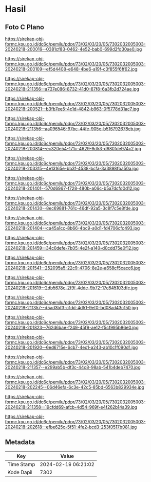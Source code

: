 # Hasil

## Foto C Plano

https://sirekap-obj-formc.kpu.go.id/dc6c/pemilu/pdpr/73/02/03/20/05/7302032005003-20240218-200016--0381cf83-0462-4e52-bab0-699d2fd30ae0.jpg

https://sirekap-obj-formc.kpu.go.id/dc6c/pemilu/pdpr/73/02/03/20/05/7302032005003-20240218-200109--ef5d4408-e648-4be6-a19f-c3f855f6ff62.jpg

https://sirekap-obj-formc.kpu.go.id/dc6c/pemilu/pdpr/73/02/03/20/05/7302032005003-20240218-211356--a737e086-8732-41d0-87f8-6a3fb2d724ae.jpg

https://sirekap-obj-formc.kpu.go.id/dc6c/pemilu/pdpr/73/02/03/20/05/7302032005003-20240218-200521--b3fb7ee5-4c1d-4842-b963-0f5778d31ac7.jpg

https://sirekap-obj-formc.kpu.go.id/dc6c/pemilu/pdpr/73/02/03/20/05/7302032005003-20240218-211356--aa096546-97bc-44fe-905e-b516792678eb.jpg

https://sirekap-obj-formc.kpu.go.id/dc6c/pemilu/pdpr/73/02/03/20/05/7302032005003-20240218-200814--ec320e54-171c-4629-9d53-d980fde974c2.jpg

https://sirekap-obj-formc.kpu.go.id/dc6c/pemilu/pdpr/73/02/03/20/05/7302032005003-20240218-203315--4e13165e-bb3f-4538-bcfa-3a3898fba50a.jpg

https://sirekap-obj-formc.kpu.go.id/dc6c/pemilu/pdpr/73/02/03/20/05/7302032005003-20240218-201401--570d6967-f728-480b-a06c-b5a7dcfd0d12.jpg

https://sirekap-obj-formc.kpu.go.id/dc6c/pemilu/pdpr/73/02/03/20/05/7302032005003-20240218-201430--8ec69881-761c-46df-92a5-3c8f7c5e8fde.jpg

https://sirekap-obj-formc.kpu.go.id/dc6c/pemilu/pdpr/73/02/03/20/05/7302032005003-20240218-201404--ca45a1cc-8b66-4bc9-a0d1-fd4706cfc493.jpg

https://sirekap-obj-formc.kpu.go.id/dc6c/pemilu/pdpr/73/02/03/20/05/7302032005003-20240218-201459--34c0defe-7b05-4e2f-a140-d0cdd75e0f12.jpg

https://sirekap-obj-formc.kpu.go.id/dc6c/pemilu/pdpr/73/02/03/20/05/7302032005003-20240218-201541--252095a5-22c9-4706-8e2e-a658cf5cacc6.jpg

https://sirekap-obj-formc.kpu.go.id/dc6c/pemilu/pdpr/73/02/03/20/05/7302032005003-20240218-201619--2db5678c-2f9f-4dde-9b72-17e845103dfc.jpg

https://sirekap-obj-formc.kpu.go.id/dc6c/pemilu/pdpr/73/02/03/20/05/7302032005003-20240218-211357--d5ad3bf3-c1dd-4d51-9ef0-bd08ad43c150.jpg

https://sirekap-obj-formc.kpu.go.id/dc6c/pemilu/pdpr/73/02/03/20/05/7302032005003-20240218-201823--762d6bae-f249-45f9-ae12-f5cf995b86e0.jpg

https://sirekap-obj-formc.kpu.go.id/dc6c/pemilu/pdpr/73/02/03/20/05/7302032005003-20240218-201920--6ed6715e-6cb7-4ec1-a243-ab10c1f090d1.jpg

https://sirekap-obj-formc.kpu.go.id/dc6c/pemilu/pdpr/73/02/03/20/05/7302032005003-20240218-211357--e299ab5b-df3c-44c8-98ab-541b4deb7470.jpg

https://sirekap-obj-formc.kpu.go.id/dc6c/pemilu/pdpr/73/02/03/20/05/7302032005003-20240218-202245--06d46efa-6c3e-42c5-85bd-6563b829934e.jpg

https://sirekap-obj-formc.kpu.go.id/dc6c/pemilu/pdpr/73/02/03/20/05/7302032005003-20240218-211358--19cfdd69-afcb-4d54-969f-e4f262b14a39.jpg

https://sirekap-obj-formc.kpu.go.id/dc6c/pemilu/pdpr/73/02/03/20/05/7302032005003-20240218-202618--efbe625c-5f51-4fe2-bcd3-253f0517b081.jpg


## Metadata

| Key        | Value               |
| ---------- | ------------------- |
| Time Stamp | 2024-02-19 06:21:02 |
| Kode Dapil | 7302                |



